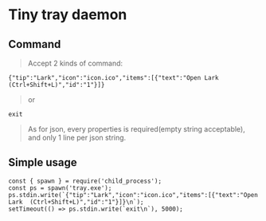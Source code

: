 # Tiny tray daemon

## Command

> Accept 2 kinds of command:

```
{"tip":"Lark","icon":"icon.ico","items":[{"text":"Open Lark  (Ctrl+Shift+L)","id":"1"}]}
```

> or

```
exit
```

> As for json, every properties is required(empty string acceptable), and only 1 line per json string.

## Simple usage

```
const { spawn } = require('child_process');
const ps = spawn('tray.exe');
ps.stdin.write(`{"tip":"Lark","icon":"icon.ico","items":[{"text":"Open Lark  (Ctrl+Shift+L)","id":"1"}]}\n`);
setTimeout(() => ps.stdin.write(`exit\n`), 5000);
```
